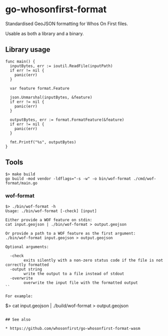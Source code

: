 # go-whosonfirst-format

Standardised GeoJSON formatting for Whos On First files.

Usable as both a library and a binary.

## Library usage

```golang
func main() {
  inputBytes, err := ioutil.ReadFile(inputPath)
  if err != nil {
    panic(err)
  }

  var feature format.Feature

  json.Unmarshal(inputBytes, &feature)
  if err != nil {
    panic(err)
  }

  outputBytes, err := format.FormatFeature(&feature)
  if err != nil {
    panic(err)
  }

  fmt.Printf("%s", outputBytes)
}
```

## Tools

```shell
$> make build
go build -mod vendor -ldflags="-s -w" -o bin/wof-format ./cmd/wof-format/main.go
```

### wof-format

```shell
$> ./bin/wof-format -h
Usage: ./bin/wof-format [-check] [input]

Either provide a WOF feature on stdin:
cat input.geojson | ./bin/wof-format > output.geojson

Or provide a path to a WOF feature as the first argument:
./bin/wof-format input.geojson > output.geojson

Optional arguments:

  -check
    	exits silently with a non-zero status code if the file is not correctly formatted
  -output string
    	write the output to a file instead of stdout
  -overwrite
    	overwrite the input file with the formatted output
``	

For example:

```
$> cat input.geojson | ./build/wof-format > output.geojson
```

## See also

* https://github.com/whosonfirst/go-whosonfirst-format-wasm